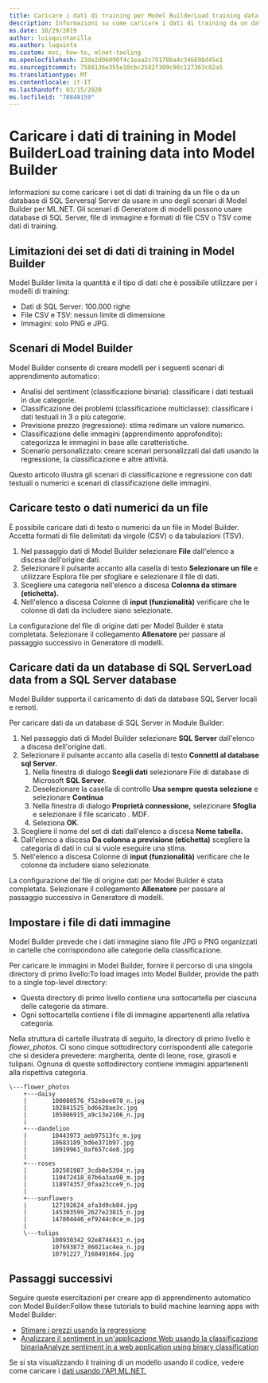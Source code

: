 ```yaml
---
title: Caricare i dati di training per Model BuilderLoad training data for Model Builder
description: Informazioni su come caricare i dati di training da un database di SQL ServerSQL Server o un file da usare in uno degli scenari di Model Builder per ML.NET.
ms.date: 10/29/2019
author: luisquintanilla
ms.author: luquinta
ms.custom: mvc, how-to, mlnet-tooling
ms.openlocfilehash: 23de2d06090f4c1eaa2c79178ba4c346698d45e1
ms.sourcegitcommit: 7588136e355e10cbc2582f389c90c127363c02a5
ms.translationtype: MT
ms.contentlocale: it-IT
ms.lasthandoff: 03/15/2020
ms.locfileid: "78849159"
---
```

# <a name="load-training-data-into-model-builder"></a>Caricare i dati di training in Model BuilderLoad training data into Model Builder

Informazioni su come caricare i set di dati di training da un file o da un database di SQL Serversql Server da usare in uno degli scenari di Model Builder per ML.NET. Gli scenari di Generatore di modelli possono usare database di SQL Server, file di immagine e formati di file CSV o TSV come dati di training.

## <a name="training-dataset-limitations-in-model-builder"></a>Limitazioni dei set di dati di training in Model Builder

Model Builder limita la quantità e il tipo di dati che è possibile utilizzare per i modelli di training:

- Dati di SQL Server: 100.000 righe
- File CSV e TSV: nessun limite di dimensione
- Immagini: solo PNG e JPG.

## <a name="model-builder-scenarios"></a>Scenari di Model Builder

Model Builder consente di creare modelli per i seguenti scenari di apprendimento automatico:

- Analisi del sentiment (classificazione binaria): classificare i dati testuali in due categorie.
- Classificazione dei problemi (classificazione multiclasse): classificare i dati testuali in 3 o più categorie.
- Previsione prezzo (regressione): stima redimare un valore numerico.
- Classificazione delle immagini (apprendimento approfondito): categorizza le immagini in base alle caratteristiche.
- Scenario personalizzato: creare scenari personalizzati dai dati usando la regressione, la classificazione e altre attività.

Questo articolo illustra gli scenari di classificazione e regressione con dati testuali o numerici e scenari di classificazione delle immagini.

## <a name="load-text-or-numeric-data-from-a-file"></a>Caricare testo o dati numerici da un file

È possibile caricare dati di testo o numerici da un file in Model Builder. Accetta formati di file delimitati da virgole (CSV) o da tabulazioni (TSV).

1. Nel passaggio dati di Model Builder selezionare **File** dall'elenco a discesa dell'origine dati.
2. Selezionare il pulsante accanto alla casella di testo **Selezionare un file** e utilizzare Esplora file per sfogliare e selezionare il file di dati.
3. Scegliere una categoria nell'elenco a discesa **Colonna da stimare (etichetta).**
4. Nell'elenco a discesa Colonne di **input (funzionalità)** verificare che le colonne di dati da includere siano selezionate.

La configurazione del file di origine dati per Model Builder è stata completata. Selezionare il collegamento **Allenatore** per passare al passaggio successivo in Generatore di modelli.

## <a name="load-data-from-a-sql-server-database"></a>Caricare dati da un database di SQL ServerLoad data from a SQL Server database

Model Builder supporta il caricamento di dati da database SQL Server locali e remoti.

Per caricare dati da un database di SQL Server in Module Builder:

1. Nel passaggio dati di Model Builder selezionare **SQL Server** dall'elenco a discesa dell'origine dati.
1. Selezionare il pulsante accanto alla casella di testo **Connetti al database sql Server.**
    1. Nella finestra di dialogo **Scegli dati** selezionare File di database di Microsoft **SQL Server**.
    1. Deselezionare la casella di controllo **Usa sempre questa selezione** e selezionare **Continua**
    1. Nella finestra di dialogo **Proprietà connessione,** selezionare **Sfoglia** e selezionare il file scaricato . MDF.
    1. Seleziona **OK**.
1. Scegliere il nome del set di dati dall'elenco a discesa **Nome tabella.**
1. Dall'elenco a discesa **Da colonna a previsione (etichetta)** scegliere la categoria di dati in cui si vuole eseguire una stima.
1. Nell'elenco a discesa Colonne di **input (funzionalità)** verificare che le colonne da includere siano selezionate.

La configurazione del file di origine dati per Model Builder è stata completata. Selezionare il collegamento **Allenatore** per passare al passaggio successivo in Generatore di modelli.

## <a name="set-up-image-data-files"></a>Impostare i file di dati immagine

Model Builder prevede che i dati immagine siano file JPG o PNG organizzati in cartelle che corrispondono alle categorie della classificazione.

Per caricare le immagini in Model Builder, fornire il percorso di una singola directory di primo livello:To load images into Model Builder, provide the path to a single top-level directory:

- Questa directory di primo livello contiene una sottocartella per ciascuna delle categorie da stimare.
- Ogni sottocartella contiene i file di immagine appartenenti alla relativa categoria.

Nella struttura di cartelle illustrata di seguito, la directory di primo livello è *flower_photos*. Ci sono cinque sottodirectory corrispondenti alle categorie che si desidera prevedere: margherita, dente di leone, rose, girasoli e tulipani. Ognuna di queste sottodirectory contiene immagini appartenenti alla rispettiva categoria.

```text
\---flower_photos
    +---daisy
    |       100080576_f52e8ee070_n.jpg
    |       102841525_bd6628ae3c.jpg
    |       105806915_a9c13e2106_n.jpg
    |
    +---dandelion
    |       10443973_aeb97513fc_m.jpg
    |       10683189_bd6e371b97.jpg
    |       10919961_0af657c4e8.jpg
    |
    +---roses
    |       102501987_3cdb8e5394_n.jpg
    |       110472418_87b6a3aa98_m.jpg
    |       118974357_0faa23cce9_n.jpg
    |
    +---sunflowers
    |       127192624_afa3d9cb84.jpg
    |       145303599_2627e23815_n.jpg
    |       147804446_ef9244c8ce_m.jpg
    |
    \---tulips
            100930342_92e8746431_n.jpg
            107693873_86021ac4ea_n.jpg
            10791227_7168491604.jpg
```

## <a name="next-steps"></a>Passaggi successivi

Seguire queste esercitazioni per creare app di apprendimento automatico con Model Builder:Follow these tutorials to build machine learning apps with Model Builder:

- [Stimare i prezzi usando la regressione](../tutorials/predict-prices-with-model-builder.md)
- [Analizzare il sentiment in un'applicazione Web usando la classificazione binariaAnalyze sentiment in a web application using binary classification](../tutorials/sentiment-analysis-model-builder.md )

Se si sta visualizzando il training di un modello usando il codice, vedere come caricare i [dati usando l'API ML.NET.](load-data-ml-net.md)
